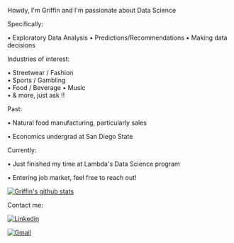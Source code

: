 Howdy, I'm Griffin and I'm passionate about Data Science 

Specifically:

• Exploratory Data Analysis 
• Predictions/Recommendations 
• Making data decisions 

Industries of interest:

• Streetwear / Fashion  
• Sports / Gambling  
• Food / Beverage
• Music  
• & more, just ask !!

Past:

• Natural food manufacturing, particularly sales

• Economics undergrad at San Diego State

Currently:

• Just finished my time at Lambda's Data Science program

• Entering job market, feel free to reach out!


[![Griffin's github stats](https://github-readme-stats.vercel.app/api?username=Griffinw15&theme=vue-dark)](https://github.com/Griffinw15/github-readme-stats)

Contact me:

[![Linkedin](https://img.shields.io/badge/-LinkedIn-blue?style=flat&logo=Linkedin&logoColor=white)](https://www.linkedin.com/in/griffinwilson15/)

[![Gmail](https://img.shields.io/badge/-Gmail-c14438?style=flat&logo=Gmail&logoColor=white)](mailto:wilson.griffin15@gmail.com)

<!--
**Griffinw15/Griffinw15** is a ✨ _special_ ✨ repository because its `README.md` (this file) appears on your GitHub profile.
